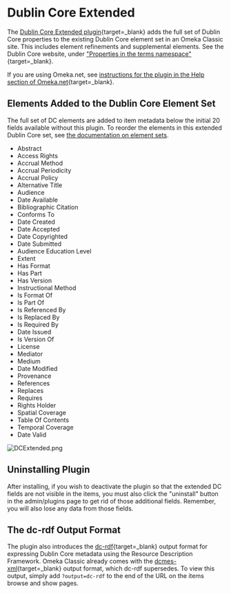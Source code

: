 # Dublin Core Extended

The [Dublin Core Extended plugin](https://omeka.org/classic/plugins/DublinCoreExtended/){target=_blank} adds the full set of Dublin Core properties to the existing Dublin Core element set in an Omeka Classic site. This includes element refinements and supplemental elements. See the Dublin Core website, under ["Properties in the terms namespace"](http://dublincore.org/documents/dcmi-terms/#H2){target=_blank}.

If you are using Omeka.net, see [instructions for the plugin in the Help section of Omeka.net](http://info.omeka.net/build-a-website/manage-themes-and-plugins/dublin-core-extended/){target=_blank}.

## Elements Added to the Dublin Core Element Set 

The full set of DC elements are added to item metadata below the initial 20 fields available without this plugin. To reorder the elements in this extended Dublin Core set, see [the documentation on element sets](../Admin/Settings/Element_Sets.md).

-   Abstract
-   Access Rights
-   Accrual Method
-   Accrual Periodicity
-   Accrual Policy
-   Alternative Title
-   Audience
-   Date Available
-   Bibliographic Citation
-   Conforms To
-   Date Created
-   Date Accepted
-   Date Copyrighted
-   Date Submitted
-   Audience Education Level
-   Extent
-   Has Format
-   Has Part
-   Has Version
-   Instructional Method
-   Is Format Of
-   Is Part Of
-   Is Referenced By
-   Is Replaced By
-   Is Required By
-   Date Issued
-   Is Version Of
-   License
-   Mediator
-   Medium
-   Date Modified
-   Provenance
-   References
-   Replaces
-   Requires
-   Rights Holder
-   Spatial Coverage
-   Table Of Contents
-   Temporal Coverage
-   Date Valid

![DCExtended.png](../doc_files/plugin_images/DCExtended.png)

## Uninstalling Plugin 

After installing, if you wish to deactivate the plugin so that the extended DC fields are not visible in the items, you must also click the "uninstall" button in the admin/plugins page to get rid of those additional fields. Remember, you will also lose any data from those fields.

## The dc-rdf Output Format 

The plugin also introduces the [dc-rdf](https://www.dublincore.org/specifications/dublin-core/dc-rdf/){target=_blank} output format for expressing Dublin Core metadata using the Resource Description Framework. Omeka Classic already comes with the [dcmes-xml](https://www.dublincore.org/specifications/dublin-core/dcmes-xml/){target=_blank} output format, which dc-rdf supersedes. To view this output, simply add `?output=dc-rdf` to the end of the URL on the items browse and show pages.
